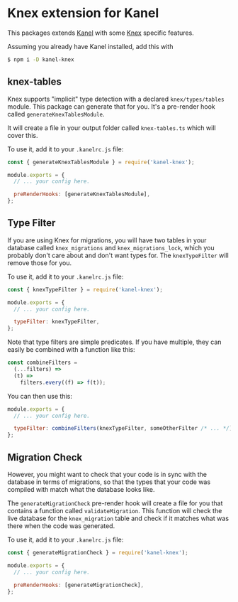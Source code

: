 # Knex extension for Kanel

This packages extends [Kanel](https://github.com/kristiandupont/kanel) with some [Knex](https://knexjs.org) specific features.

Assuming you already have Kanel installed, add this with

```bash
$ npm i -D kanel-knex
```

## knex-tables

Knex supports "implicit" type detection with a declared `knex/types/tables` module. This package can generate that for you. It's a pre-render hook called `generateKnexTablesModule`.

It will create a file in your output folder called `knex-tables.ts` which will cover this.

To use it, add it to your `.kanelrc.js` file:

```javascript
const { generateKnexTablesModule } = require('kanel-knex');

module.exports = {
  // ... your config here.

  preRenderHooks: [generateKnexTablesModule],
};
```

## Type Filter

If you are using Knex for migrations, you will have two tables in your database called `knex_migrations` and `knex_migrations_lock`, which you probably don't care about and don't want types for. The `knexTypeFilter` will remove those for you.

To use it, add it to your `.kanelrc.js` file:

```javascript
const { knexTypeFilter } = require('kanel-knex');

module.exports = {
  // ... your config here.

  typeFilter: knexTypeFilter,
};
```

Note that type filters are simple predicates. If you have multiple, they can easily be combined with a function like this:

```javascript
const combineFilters =
  (...filters) =>
  (t) =>
    filters.every((f) => f(t));
```

You can then use this:

```javascript
module.exports = {
  // ... your config here.

  typeFilter: combineFilters(knexTypeFilter, someOtherFilter /* ... */),
};
```

## Migration Check

However, you might want to check that your code is in sync with the database in terms of migrations, so that the types that your code was compiled with match what the database looks like.

The `generateMigrationCheck` pre-render hook will create a file for you that contains a function called `validateMigration`. This function will check the live database for the `knex_migration` table and check if it matches what was there when the code was generated.

To use it, add it to your `.kanelrc.js` file:

```javascript
const { generateMigrationCheck } = require('kanel-knex');

module.exports = {
  // ... your config here.

  preRenderHooks: [generateMigrationCheck],
};
```
